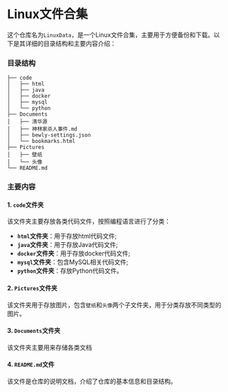 # Linux文件合集

这个仓库名为`LinuxData`，是一个Linux文件合集，主要用于方便备份和下载。以下是其详细的目录结构和主要内容介绍：

### 目录结构
```
├── code
│   ├── html
│   ├── java
│   ├── docker
│   ├── mysql
│   └── python
├── Documents
│   ├── 清华源
│   ├── 神林家杀人事件.md
│   ├── bewly-settings.json
│   └── bookmarks.html
├── Pictures
│   ├── 壁纸
│   └── 头像
└── README.md
```

### 主要内容

#### 1. `code`文件夹
该文件夹主要存放各类代码文件，按照编程语言进行了分类：
- **`html`文件夹**：用于存放html代码文件;
- **`java`文件夹**：用于存放Java代码文件;
- **`docker`文件夹**：用于存放docker代码文件;
- **`mysql`文件夹**：包含MySQL相关代码文件;
- **`python`文件夹**：存放Python代码文件。

#### 2. `Pictures`文件夹
该文件夹用于存放图片，包含`壁纸`和`头像`两个子文件夹，用于分类存放不同类型的图片。

#### 3. `Documents`文件夹
该文件夹主要用来存储各类文档

#### 4. `README.md`文件
该文件是仓库的说明文档，介绍了仓库的基本信息和目录结构。

